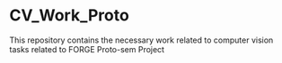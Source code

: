 # CV_Work_Proto
This repository contains the necessary work related to computer vision tasks related to FORGE Proto-sem Project
